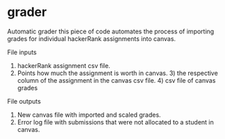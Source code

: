 # grader
Automatic grader
this piece of code automates the process of importing grades for individual hackerRank assignments into canvas. 

File inputs 
1) hackerRank assignment csv file. 
2)  Points how much the assignment is worth in canvas. 3)  the respective column of the assignment in the canvas csv file. 4) csv file of canvas grades

File outputs 
1) New canvas file with imported and scaled grades.
2) Error log file with submissions that were not allocated to a student in canvas. 
